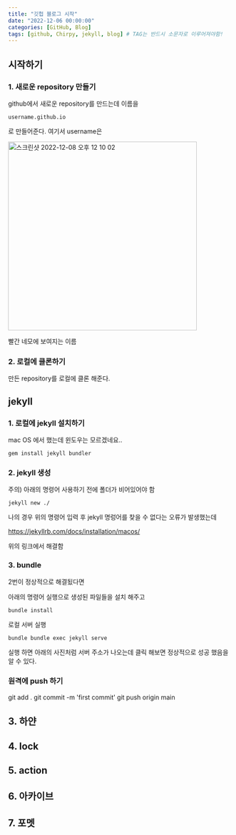 ```yaml
---
title: "깃헙 블로그 시작"
date: "2022-12-06 00:00:00"
categories: [GitHub, Blog]
tags: [github, Chirpy, jekyll, blog] # TAG는 반드시 소문자로 이루어져야함!
---
```


## 시작하기

### 1. 새로운 repository 만들기

github에서 새로운 repository를 만드는데 이름을

```
username.github.io
```

로 만들어준다.
여기서 username은

<img width="423" alt="스크린샷 2022-12-08 오후 12 10 02" src="https://user-images.githubusercontent.com/45509511/206439435-ee30da70-f5bb-43d9-af3f-f3da8a0aacd4.png">

빨간 네모에 보여지는 이름

### 2. 로컬에 클론하기

만든 repository를 로컬에 클론 해준다.

## jekyll

### 1. 로컬에 jekyll 설치하기

mac OS 에서 했는데 윈도우는 모르겠네요..

```
gem install jekyll bundler
```

### 2. jekyll 생성

주의) 아래의 명령어 사용하기 전에 폴더가 비어있어야 함

```
jekyll new ./
```

나의 경우 위의 명령어 입력 후 jekyll 명렁어를 찾을 수 없다는 오류가 발생했는데

https://jekyllrb.com/docs/installation/macos/

위의 링크에서 해결함

### 3. bundle

2번이 정상적으로 해결됬다면

아래의 명령어 실행으로 생성된 파일들을 설치 해주고

```
bundle install
```

로컬 서버 실행

```
bundle bundle exec jekyll serve

```

실행 하면 아래의 사진처럼 서버 주소가 나오는데 클릭 해보면 정상적으로 성공 했음을 알 수 있다.

### 원격에 push 하기

git add .
git commit -m 'first commit'
git push origin main

## 3. 하얀

## 4. lock

## 5. action

## 6. 아카이브

## 7. 포멧

